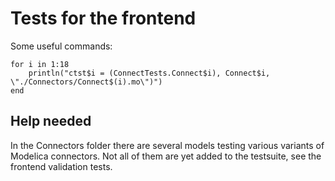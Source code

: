 # Tests for the frontend

Some useful commands:
```
for i in 1:18
	println("ctst$i = (ConnectTests.Connect$i), Connect$i, \"./Connectors/Connect$(i).mo\")")
end
```

## Help needed
In the Connectors folder there are several models testing various variants of Modelica connectors.
Not all of them are yet added to the testsuite, see the frontend validation tests.

